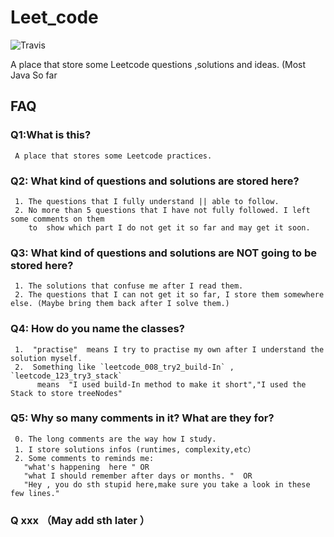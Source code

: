 # Leet_code
![Travis](https://img.shields.io/badge/language-Java-green.svg)

A place that store some Leetcode questions ,solutions and ideas. (Most Java So far


## FAQ

### Q1:What is this?
     A place that stores some Leetcode practices.

### Q2: What kind of questions and solutions are stored here?
     1. The questions that I fully understand || able to follow.
     2. No more than 5 questions that I have not fully followed. I left some comments on them 
        to  show which part I do not get it so far and may get it soon.
     
### Q3: What kind of questions and solutions are NOT going to be stored here?
     1. The solutions that confuse me after I read them.
     2. The questions that I can not get it so far, I store them somewhere else. (Maybe bring them back after I solve them.)
     
### Q4: How do you name the classes?
     1.  "practise"  means I try to practise my own after I understand the solution myself.
     2.  Something like `leetcode_008_try2_build-In` ,  `leetcode_123_try3_stack`  
          means  "I used build-In method to make it short","I used the Stack to store treeNodes"
     
### Q5: Why so many comments in it? What are they for?
     0. The long comments are the way how I study.
     1. I store solutions infos (runtimes, complexity,etc）
     2. Some comments to reminds me:
       "what's happening  here " OR 
       "what I should remember after days or months. "  OR 
       "Hey , you do sth stupid here,make sure you take a look in these few lines."
       
### Q xxx    （May add sth later ）



